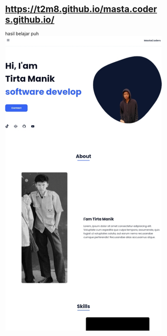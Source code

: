 # https://t2m8.github.io/masta.coders.github.io/
hasil belajar puh
![priview img](/IMG_20230917_161336.jpg)

